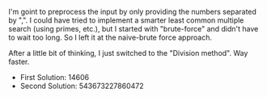 I'm goint to preprocess the input by only providing the numbers separated by ",".
I could have tried to implement a smarter least common multiple search (using primes, etc.), but I started with "brute-force" and didn't have to wait too long.
So I left it at the naive-brute force approach.

After a little bit of thinking, I just switched to the "Division method".
Way faster.

* First Solution: 14606
* Second Solution: 543673227860472
